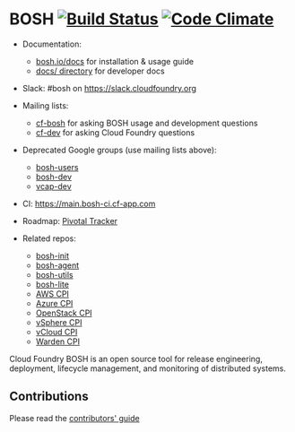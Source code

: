 # BOSH [![Build Status](https://travis-ci.org/cloudfoundry/bosh.png?branch=master)](https://travis-ci.org/cloudfoundry/bosh) [![Code Climate](https://codeclimate.com/github/cloudfoundry/bosh.png)](https://codeclimate.com/github/cloudfoundry/bosh)

* Documentation:
	- [bosh.io/docs](https://bosh.io/docs) for installation & usage guide
	- [docs/ directory](docs/) for developer docs

* Slack: #bosh on <https://slack.cloudfoundry.org>

* Mailing lists:
    - [cf-bosh](https://lists.cloudfoundry.org/pipermail/cf-bosh) for asking BOSH usage and development questions
    - [cf-dev](https://lists.cloudfoundry.org/pipermail/cf-dev) for asking Cloud Foundry questions

* Deprecated Google groups (use mailing lists above):
	- [bosh-users](https://groups.google.com/a/cloudfoundry.org/group/bosh-users/topics)
	- [bosh-dev](https://groups.google.com/a/cloudfoundry.org/group/bosh-dev/topics)
	- [vcap-dev](https://groups.google.com/a/cloudfoundry.org/group/vcap-dev/topics)

* CI: <https://main.bosh-ci.cf-app.com>

* Roadmap: [Pivotal Tracker](https://www.pivotaltracker.com/n/projects/956238)

* Related repos:
	- [bosh-init](https://github.com/cloudfoundry/bosh-init)
	- [bosh-agent](https://github.com/cloudfoundry/bosh-agent)
	- [bosh-utils](https://github.com/cloudfoundry/bosh-utils)
	- [bosh-lite](https://github.com/cloudfoundry/bosh-lite)
	- [AWS CPI](https://github.com/cloudfoundry-incubator/bosh-aws-cpi-release)
	- [Azure CPI](https://github.com/cloudfoundry-incubator/bosh-azure-cpi-release)
	- [OpenStack CPI](https://github.com/cloudfoundry-incubator/bosh-openstack-cpi-release)
	- [vSphere CPI](https://github.com/cloudfoundry-incubator/bosh-vsphere-cpi-release)
	- [vCloud CPI](https://github.com/cloudfoundry-incubator/bosh-vcloud-cpi-release)
	- [Warden CPI](https://github.com/cppforlife/bosh-warden-cpi-release)

Cloud Foundry BOSH is an open source tool for release engineering, deployment, lifecycle management, and monitoring of distributed systems.

## Contributions

Please read the [contributors' guide](https://github.com/cloudfoundry/bosh/blob/master/CONTRIBUTING.md)

